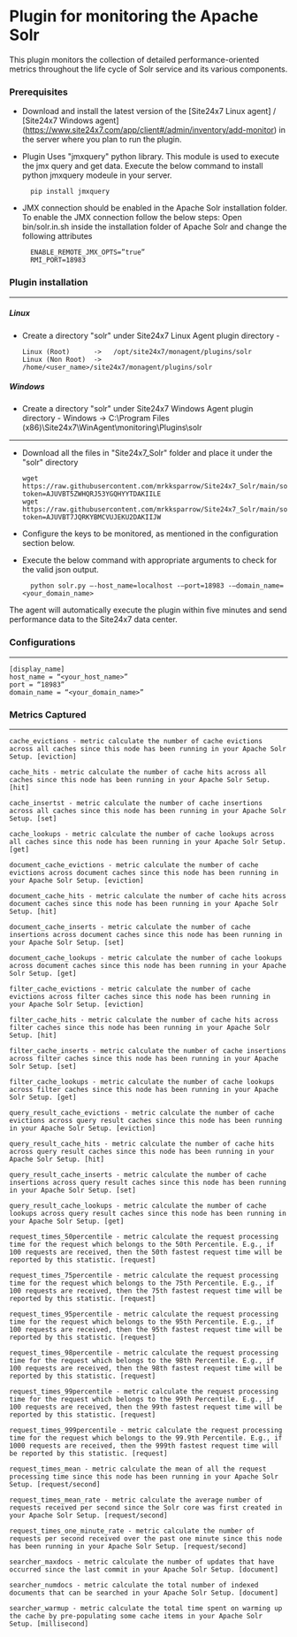 Plugin for monitoring the Apache Solr 
==============================================

This plugin monitors the collection of detailed performance-oriented metrics throughout the life cycle of Solr service and its various components.

### Prerequisites

- Download and install the latest version of the [Site24x7 Linux agent] / [Site24x7 Windows agent] (https://www.site24x7.com/app/client#/admin/inventory/add-monitor) in the server where you plan to run the plugin. 

- Plugin Uses "jmxquery" python library. This module is used to execute the jmx query and get data. Execute the below command to install python jmxquery modeule in your server.  

		pip install jmxquery
		
- JMX connection should be enabled in the Apache Solr installation folder. To enable the JMX connection follow the below steps: Open bin/solr.in.sh inside the installation folder of Apache Solr and change the following attributes

		ENABLE_REMOTE_JMX_OPTS=”true”
		RMI_PORT=18983
		

### Plugin installation
---
##### Linux 

- Create a directory "solr" under Site24x7 Linux Agent plugin directory - 

      Linux (Root)      ->   /opt/site24x7/monagent/plugins/solr
      Linux (Non Root)  ->   /home/<user_name>/site24x7/monagent/plugins/solr

##### Windows 

- Create a directory "solr" under Site24x7 Windows Agent plugin directory - 
      Windows           ->   C:\Program Files (x86)\Site24x7\WinAgent\monitoring\Plugins\solr
      
---

- Download all the files in "Site24x7_Solr" folder and place it under the "solr" directory

	  wget https://raw.githubusercontent.com/mrkksparrow/Site24x7_Solr/main/solr.py?token=AJUVBT5ZWHQRJ53YGQHYYTDAKIILE
	  wget https://raw.githubusercontent.com/mrkksparrow/Site24x7_Solr/main/solr.cfg?token=AJUVBT7JQRKYBMCVUJEKU2DAKIIJW
	
- Configure the keys to be monitored, as mentioned in the configuration section below.

- Execute the below command with appropriate arguments to check for the valid json output.  

		python solr.py –-host_name=localhost -–port=18983 -–domain_name=<your_domain_name>


The agent will automatically execute the plugin within five minutes and send performance data to the Site24x7 data center.

### Configurations
---
	[display_name]
	host_name = “<your_host_name>”
	port = “18983”
	domain_name = “<your_domain_name>”

### Metrics Captured
---
	cache_evictions - metric calculate the number of cache evictions across all caches since this node has been running in your Apache Solr Setup. [eviction]

	cache_hits - metric calculate the number of cache hits across all caches since this node has been running in your Apache Solr Setup. [hit]

	cache_insertst - metric calculate the number of cache insertions across all caches since this node has been running in your Apache Solr Setup. [set]

	cache_lookups - metric calculate the number of cache lookups across all caches since this node has been running in your Apache Solr Setup. [get]

	document_cache_evictions - metric calculate the number of cache evictions across document caches since this node has been running in your Apache Solr Setup. [eviction]

	document_cache_hits - metric calculate the number of cache hits across document caches since this node has been running in your Apache Solr Setup. [hit]

	document_cache_inserts - metric calculate the number of cache insertions across document caches since this node has been running in your Apache Solr Setup. [set]

	document_cache_lookups - metric calculate the number of cache lookups across document caches since this node has been running in your Apache Solr Setup. [get]

	filter_cache_evictions - metric calculate the number of cache evictions across filter caches since this node has been running in your Apache Solr Setup. [eviction]

	filter_cache_hits - metric calculate the number of cache hits across filter caches since this node has been running in your Apache Solr Setup. [hit]

	filter_cache_inserts - metric calculate the number of cache insertions across filter caches since this node has been running in your Apache Solr Setup. [set]

	filter_cache_lookups - metric calculate the number of cache lookups across filter caches since this node has been running in your Apache Solr Setup. [get]

	query_result_cache_evictions - metric calculate the number of cache evictions across query result caches since this node has been running in your Apache Solr Setup. [eviction]

	query_result_cache_hits - metric calculate the number of cache hits across query result caches since this node has been running in your Apache Solr Setup. [hit]

	query_result_cache_inserts - metric calculate the number of cache insertions across query result caches since this node has been running in your Apache Solr Setup. [set]

	query_result_cache_lookups - metric calculate the number of cache lookups across query result caches since this node has been running in your Apache Solr Setup. [get]

	request_times_50percentile - metric calculate the request processing time for the request which belongs to the 50th Percentile. E.g., if 100 requests are received, then the 50th fastest request time will be reported by this statistic. [request]

	request_times_75percentile - metric calculate the request processing time for the request which belongs to the 75th Percentile. E.g., if 100 requests are received, then the 75th fastest request time will be reported by this statistic. [request]

	request_times_95percentile - metric calculate the request processing time for the request which belongs to the 95th Percentile. E.g., if 100 requests are received, then the 95th fastest request time will be reported by this statistic. [request]

	request_times_98percentile - metric calculate the request processing time for the request which belongs to the 98th Percentile. E.g., if 100 requests are received, then the 98th fastest request time will be reported by this statistic. [request]

	request_times_99percentile - metric calculate the request processing time for the request which belongs to the 99th Percentile. E.g., if 100 requests are received, then the 99th fastest request time will be reported by this statistic. [request]

	request_times_999percentile - metric calculate the request processing time for the request which belongs to the 99.9th Percentile. E.g., if 1000 requests are received, then the 999th fastest request time will be reported by this statistic. [request]

	request_times_mean - metric calculate the mean of all the request processing time since this node has been running in your Apache Solr Setup. [request/second]

	request_times_mean_rate - metric calculate the average number of requests received per second since the Solr core was first created in your Apache Solr Setup. [request/second]

	request_times_one_minute_rate - metric calculate the number of requests per second received over the past one minute since this node has been running in your Apache Solr Setup. [request/second]
	
	searcher_maxdocs - metric calculate the number of updates that have occurred since the last commit in your Apache Solr Setup. [document]

	searcher_numdocs - metric calculate the total number of indexed documents that can be searched in your Apache Solr Setup. [document]

	searcher_warmup - metric calculate the total time spent on warming up the cache by pre-populating some cache items in your Apache Solr Setup. [millisecond]
